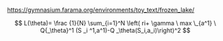 https://gymnasium.farama.org/environments/toy_text/frozen_lake/  

$$ L(\theta)= \frac {1}{N} \sum_{i=1}^N \left( ri+ \gamma \ max \_{a^1} \ Q{_\theta}^1  (S _i ^1,a^1)-Q _\theta(S_i,a_i)\right)^2  $$
